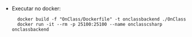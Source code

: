 - Executar no docker:
  ```
    docker build -f "OnClass/Dockerfile" -t onclassbackend ./OnClass
    docker run -it --rm -p 25100:25100 --name onclasscsharp onclassbackend
  ```